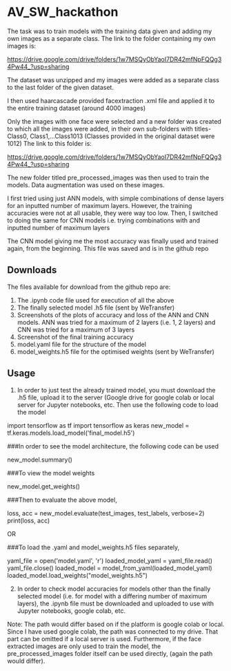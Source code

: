 # AV_SW_hackathon
The task was to train models with the training data given and adding my own images as a separate class. The link to the folder containing my own images is: 

https://drive.google.com/drive/folders/1w7MSQyObYaoI7DR42mfNpFQQg34Pw44_?usp=sharing

The dataset was unzipped and my images were added as a separate class to the last folder of the given dataset.

I then used haarcascade provided facextraction .xml file and applied it to the entire training dataset (around 4000 images)

Only the images with one face were selected and a new folder was created to which all the images were added, in their own sub-folders with titles- Class0, Class1,...Class1013 (Classes provided in the original dataset were 1012)
The link to this folder is:

https://drive.google.com/drive/folders/1w7MSQyObYaoI7DR42mfNpFQQg34Pw44_?usp=sharing

The new folder titled pre_processed_images was then used to train the models. Data augmentation was used on these images.

I first tried using just ANN models, with simple combinations of dense layers for an inputted number of maximum layers. However, the training accuracies were not at all usable, they were way too low.
Then, I switched to doing the same for CNN models i.e. trying combinations with and inputted number of maximum layers

The CNN model giving me the most accuracy was finally used and trained again, from the beginning. This file was saved and is in the github repo

## Downloads

The files available for download from the github repo are:
1. The .ipynb code file used for execution of all the above
2. The finally selected model .h5 file (sent by WeTransfer)
3. Screenshots of the plots of accuracy and loss of the ANN and CNN models. ANN was tried for a maximum of 2 layers (i.e. 1, 2 layers) and CNN was tried for a maximum of 3 layers
4. Screenshot of the final training accuracy
5. model.yaml file for the structure of the model
6. model_weights.h5 file for the optimised weights (sent by WeTransfer)

## Usage

1. In order to just test the already trained model, you must download the .h5 file, upload it to the server (Google drive for google colab or local server for Jupyter notebooks, etc. Then use the following code to load the model 

import tensorflow as tf
import tensorflow as keras
new_model = tf.keras.models.load_model('final_model.h5')

###In order to see the model architecture, the following code can be used

new_model.summary()

###To view the model weights

new_model.get_weights()

###Then to evaluate the above model,

loss, acc = new_model.evaluate(test_images, test_labels, verbose=2)
print(loss, acc)

OR

###To load the .yaml and model_weights.h5 files separately,

yaml_file = open('model.yaml', 'r')
loaded_model_yaml = yaml_file.read()
yaml_file.close()
loaded_model = model_from_yaml(loaded_model_yaml)
loaded_model.load_weights("model_weights.h5")

2. In order to check model accuracies for models other than the finally selected model (i.e. for model with a differing number of maximum layers), the .ipynb file must be downloaded and uploaded to use with Jupyter notebooks, google colab, etc.

Note: The path would differ based on if the platform is google colab or local. Since I have used google colab, the path was connected to my drive. That part can be omitted if a local server is used. Furthermore, if the face extracted images are only used to train the model, the pre_processed_images folder itself can be used directly, (again the path would differ).
